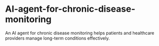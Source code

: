 # AI-agent-for-chronic-disease-monitoring
An AI agent for chronic disease monitoring helps patients and healthcare providers manage long-term conditions effectively.
